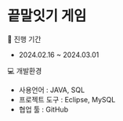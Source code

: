 # 끝말잇기 게임

📅 진행 기간 <br/>
- 2024.02.16 ~ 2024.03.01 <br/>

💻 개발환경
- 사용언어 : JAVA, SQL
- 프로젝트 도구 : Eclipse, MySQL
- 협업 툴 : GitHub
